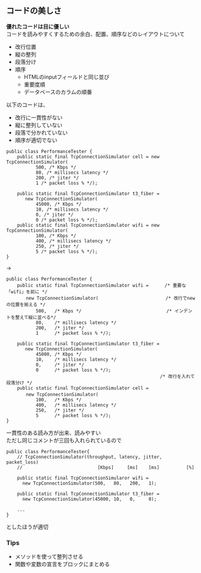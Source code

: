 ## コードの美しさ

**優れたコードは目に優しい**  
コードを読みやすくするための余白、配置、順序などのレイアウトについて  
  
  * 改行位置
  * 縦の整列
  * 段落分け
  * 順序
    * HTMLのinputフィールドと同じ並び
    * 重要度順
    * データベースのカラムの順番
  
以下のコードは、  
* 改行に一貫性がない
* 縦に整列していない
* 段落で分かれていない
* 順序が適切でない

```
public class PerformanceTester {
    public static final TcpConnectionSimulator cell = new TcpConnectionSimulator(
           500, /* Kbps */
           80, /* millisecs latency */
           200, /* jiter */
           1 /* packet loss % */);

    public static final TcpConnectionSimulator t3_fiber = 
       new TcpConnectionSimulator(
           45000, /* Kbps */
           10, /* millisecs latency */
           0, /* jiter */
           0 /* packet loss % */);
    public static final TcpConnectionSimulator wifi = new TcpConnectionSimulator(
           100, /* Kbps */
           400, /* millisecs latency */
           250, /* jiter */
           5 /* packet loss % */);
}
```
->

```
public class PerformanceTester {
    public static final TcpConnectionSimulator wifi =　　　 /* 重要な「wifi」を前に */  
    　　new TcpConnectionSimulator(                         /* 改行でnewの位置を揃える */ 
           500,   /* Kbps */                            　  /* インデントを整えて縦に並べる*/
           80,    /* millisecs latency */
           200,   /* jiter */
           1      /* packet loss % */);

    public static final TcpConnectionSimulator t3_fiber = 
       new TcpConnectionSimulator(
           45000, /* Kbps */
           10,    /* millisecs latency */
           0,     /* jiter */
           0      /* packet loss % */);
           　　　　　　　　　　　　　　                       /* 改行を入れて段落分け */
    public static final TcpConnectionSimulator cell =
    　　new TcpConnectionSimulator(
           100,   /* Kbps */
           400,   /* millisecs latency */
           250,   /* jiter */
           5      /* packet loss % */);
}
```

一貫性のある読み方が出来、読みやすい  
ただし同じコメントが三回も入れられているので  

```
public class PerformanceTester{
    // TcpConnectionSimulator(throughput, latency, jitter, packet_loss)
    //                            [Kbps]     [ms]    [ms]          [%]
    
    public static final TcpConnectionSimularor wifi =
      new TcpConnectionSimulator(500,   80,   200,   1);
      
    public static final TcpConnectionSimulator t3_fiber =
      new TcpConnectionSimulator(45000, 10,   0,     0);
    
    ...
}
```
としたほうが適切  

### Tips

* メソッドを使って整列させる  
* 関数や変数の宣言をブロックにまとめる
